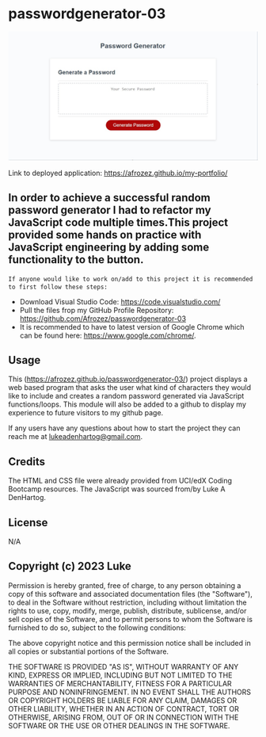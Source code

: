# passwordgenerator-03

![Site screnshot](./assets/passwordgenscreenshot.jpg)

Link to deployed application: https://afrozez.github.io/my-portfolio/


## In order to achieve a successful random password generator I had to refactor my JavaScript code multiple times.This project provided some hands on practice with JavaScript engineering by adding some functionality to the button.

    If anyone would like to work on/add to this project it is recommended to first follow these steps:
- Download Visual Studio Code: https://code.visualstudio.com/
- Pull the files frop my GitHub Profile Repository: https://github.com/Afrozez/passwordgenerator-03
- It is recommended to have to latest version of Google Chrome which can be found here: https://www.google.com/chrome/.


## Usage
 This (https://afrozez.github.io/passwordgenerator-03/) project displays a web based program that asks the user what kind of characters they would like to include and creates a random password generated via JavaScript functions/loops. This module will also be added to a github to display my experience to future visitors to my github page.

If any users have any questions about how to start the project they can reach me at lukeadenhartog@gmail.com.


## Credits
The HTML and CSS file were already provided from UCI/edX Coding Bootcamp resources. The JavaScript was sourced from/by Luke A DenHartog.


## License
N/A


## Copyright (c) 2023 Luke

Permission is hereby granted, free of charge, to any person obtaining a copy of this software and associated documentation files (the "Software"), to deal in the Software without restriction, including without limitation the rights to use, copy, modify, merge, publish, distribute, sublicense, and/or sell copies of the Software, and to permit persons to whom the Software is furnished to do so, subject to the following conditions:

The above copyright notice and this permission notice shall be included in all copies or substantial portions of the Software.

THE SOFTWARE IS PROVIDED "AS IS", WITHOUT WARRANTY OF ANY KIND, EXPRESS OR IMPLIED, INCLUDING BUT NOT LIMITED TO THE WARRANTIES OF MERCHANTABILITY, FITNESS FOR A PARTICULAR PURPOSE AND NONINFRINGEMENT. IN NO EVENT SHALL THE AUTHORS OR COPYRIGHT HOLDERS BE LIABLE FOR ANY CLAIM, DAMAGES OR OTHER LIABILITY, WHETHER IN AN ACTION OF CONTRACT, TORT OR OTHERWISE, ARISING FROM, OUT OF OR IN CONNECTION WITH THE SOFTWARE OR THE USE OR OTHER DEALINGS IN THE SOFTWARE.
